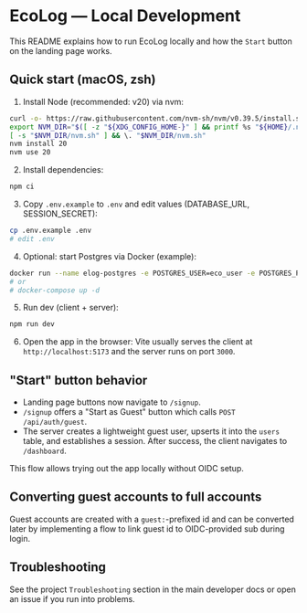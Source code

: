 # EcoLog — Local Development

This README explains how to run EcoLog locally and how the `Start` button on the landing page works.

## Quick start (macOS, zsh)

1. Install Node (recommended: v20) via nvm:

```bash
curl -o- https://raw.githubusercontent.com/nvm-sh/nvm/v0.39.5/install.sh | bash
export NVM_DIR="$([ -z "${XDG_CONFIG_HOME-}" ] && printf %s "${HOME}/.nvm" || printf %s "${XDG_CONFIG_HOME}/nvm")"
[ -s "$NVM_DIR/nvm.sh" ] && \. "$NVM_DIR/nvm.sh"
nvm install 20
nvm use 20
```

2. Install dependencies:

```bash
npm ci
```

3. Copy `.env.example` to `.env` and edit values (DATABASE_URL, SESSION_SECRET):

```bash
cp .env.example .env
# edit .env
```

4. Optional: start Postgres via Docker (example):

```bash
docker run --name elog-postgres -e POSTGRES_USER=eco_user -e POSTGRES_PASSWORD=eco_pass -e POSTGRES_DB=eco_db -p 5432:5432 -d postgres:16
# or
# docker-compose up -d
```

5. Run dev (client + server):

```bash
npm run dev
```

6. Open the app in the browser: Vite usually serves the client at `http://localhost:5173` and the server runs on port `3000`.

## "Start" button behavior

- Landing page buttons now navigate to `/signup`.
- `/signup` offers a "Start as Guest" button which calls `POST /api/auth/guest`.
- The server creates a lightweight guest user, upserts it into the `users` table, and establishes a session. After success, the client navigates to `/dashboard`.

This flow allows trying out the app locally without OIDC setup.

## Converting guest accounts to full accounts

Guest accounts are created with a `guest:`-prefixed id and can be converted later by implementing a flow to link guest id to OIDC-provided sub during login.

## Troubleshooting

See the project `Troubleshooting` section in the main developer docs or open an issue if you run into problems.
